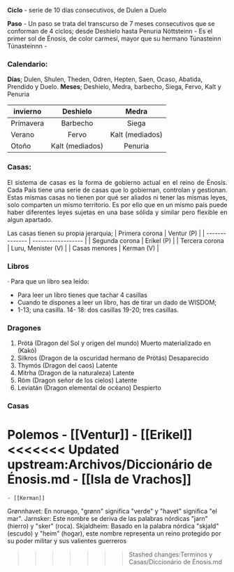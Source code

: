 **Ciclo** - serie de 10 días consecutivos, de Dulen a Duelo

**Paso** - Un paso se trata del transcurso de 7 meses consecutivos que se conforman de 4 ciclos; desde Deshielo hasta Penuria
Nóttsteinn -  Es el primer sol de Énosis, de color carmesí, mayor que su hermano Túnasteinn
Túnasteinnn - 
### Calendario:
**Días**; Dulen, Shulen, Theden, Odren, Hepten, Saen, Ocaso, Abatida, Prendido y Duelo.
**Meses**; Deshielo, Medra, barbecho, Siega, Fervo, Kalt y Penuria

| invierno  |    Deshielo     |      Medra      |
| --------- |:---------------:|:---------------:|
| Primavera |    Barbecho     |      Siega      |
| Verano    |      Fervo      | Kalt (mediados) |
| Otoño     | Kalt (mediados) |     Penuria     |

### **Casas**:
<p align="justify">El sistema de casas es la forma de gobierno actual en el reino de Énosis. Cada País tiene una serie de casas que lo gobiernan, controlan y gestionan. Estas mismas casas  no tienen por qué ser aliados ni tener las mismas leyes, solo comparten un mismo territorio. Es por ello que en un mismo país puede haber diferentes leyes sujetas en una base sólida y similar pero flexible en algun apartado.</p>
Las casas tienen su propia jerarquia;
| Primera corona | Ventur (P)         |
| -------------- | ------------------ |
| Segunda corona | Erikel (P)         |
| Tercera corona | Luru, Menister (V) |
| Casas menores  | Kerman (V)         |

### Libros
· Para que un libro sea leído:
- Para leer un libro tienes que tachar 4 casillas
- Cuando te dispones a leer un libro, has de tirar un dado de WISDOM;
- 1-13; una casilla. 14- 18: dos casillas  19-20; tres casillas.

### Dragones

1. Prötá (Dragon del Sol y origen del mundo) Muerto materializado en (Kakó)
2. Silkros (Dragon de la oscuridad hermano de Prötás) Desaparecido
3. Thymós (Dragon del caos) Latente
4. Mitrha (Dragon de la naturaleza) Latente
5. Röm (Dragon señor de los cielos) Latente
6. Leviatán (Dragon elemental de océano) Despierto

### Casas
Polemos
	- [[Ventur]]
	- [[Erikel]]
<<<<<<< Updated upstream:Archivos/Diccionário de Énosis.md
	- [[Isla de Vrachos]]
=======
	- [[Kerman]]

Grønnhavet: En noruego, "grønn" significa "verde" y "havet" significa "el mar".
Jarnsker: Este nombre se deriva de las palabras nórdicas "jarn" (hierro) y "sker" (roca).
Skjaldheim: Basado en la palabra nórdica "skjald" (escudo) y "heim" (hogar), este nombre representa un reino protegido por su poder militar y sus valientes guerreros
>>>>>>> Stashed changes:Terminos y Casas/Diccionário de Énosis.md
